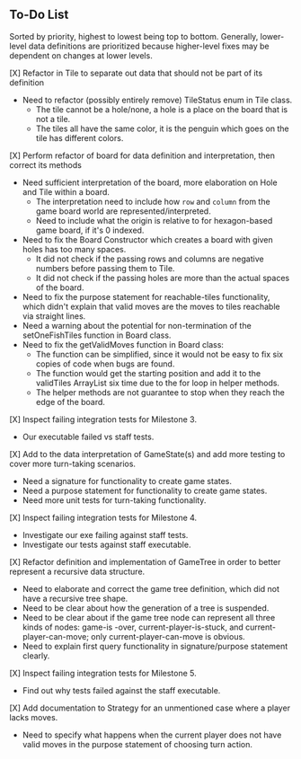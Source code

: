 ## To-Do List
Sorted by priority, highest to lowest being top to bottom. Generally, lower-level data
 definitions are prioritized because higher-level fixes may be dependent on changes at lower levels.

[X] Refactor in Tile to separate out data that should not be part of its definition
- Need to refactor (possibly entirely remove) TileStatus enum in Tile class.
    - The tile cannot be a hole/none, a hole is a place on the board that is not a tile.
    - The tiles all have the same color, it is the penguin which goes on the tile has different colors.

[X] Perform refactor of board for data definition and interpretation, then correct its methods
- Need sufficient interpretation of the board, more elaboration on Hole and Tile within a board.
    - The interpretation need to include how `row` and `column` from the game board world are
 represented/interpreted.
    - Need to include what the origin is relative to for hexagon-based game board, if it's 0
    indexed. 
- Need to fix the Board Constructor which creates a board with given holes has too many spaces. 
    - It did not check if the passing rows and columns are negative numbers before passing
     them to Tile.
    - It did not check if the passing holes are more than the actual spaces of the board.
- Need to fix the purpose statement for reachable-tiles functionality, which didn't explain that
 valid moves are the moves to tiles reachable via straight lines.
- Need a warning about the potential for non-termination of the setOneFishTiles function in Board class.
- Need to fix the getValidMoves function in Board class:
    - The function can be simplified, since it would not be easy to fix six copies of code when
     bugs are found.
    - The function would get the starting position and add it to the validTiles ArrayList six time due to the for loop in helper methods.
    - The helper methods are not guarantee to stop when they reach the edge of the board.

[X] Inspect failing integration tests for Milestone 3.
- Our executable failed vs staff tests.

[X] Add to the data interpretation of GameState(s) and add more testing to cover more turn-taking
 scenarios.
- Need a signature for functionality to create game states.
- Need a purpose statement for functionality to create game states.
- Need more unit tests for turn-taking functionality.

[X] Inspect failing integration tests for Milestone 4.
- Investigate our exe failing against staff tests.
- Investigate our tests against staff executable.

[X] Refactor definition and implementation of GameTree in order to better represent a recursive
 data structure.
- Need to elaborate and correct the game tree definition, which did not have a recursive tree shape.
- Need to be clear about how the generation of a tree is suspended.
- Need to be clear about if the game tree node can represent all three kinds of nodes: game-is
-over, current-player-is-stuck, and current-player-can-move;  only current-player-can-move is
 obvious.
- Need to explain first query functionality in signature/purpose statement clearly.

[X] Inspect failing integration tests for Milestone 5.
- Find out why tests failed against the staff executable.

[X] Add documentation to Strategy for an unmentioned case where a player lacks moves.
- Need to specify what happens when the current player does not have valid moves in the purpose
 statement of choosing turn action.